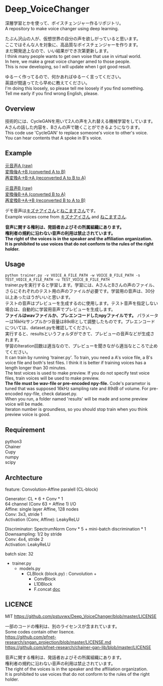 # Deep_VoiceChanger  
深層学習とかを使って、ボイスチェンジャー作るリポジトリ。  
A repository to make voice changer using deep learning.  

たぶん沢山の人が、仮想世界の自分の声を欲しがっていると思います。  
ここではそんな人を対象に、高品質なボイスチェンジャーを作ります。  
まだ開発途上なので、いい結果ができ次第更新します。  
I think many people wants to get own voise that use in virtual world.  
In here, we make a great voice changer amed to those people.  
This is now developing, so I will update when I got good result.  

ゆるーく作ってるので、何かあればゆるーく言ってください。  
英語が間違ってたら早めに教えてください。  
I'm doing this loosely, so please tell me loosely if you find something.  
Tell me early if you find wrong English, please.  

## Overview  
技術的には、CycleGANを用いて2人の声を入れ替える機械学習をしています。  
Aさんの話した内容を、Bさんの声で聴くことができるようになります。  
This code use 'CycleGAN' to replace someone's voice to other's voice.  
You can hear contents that A spoke in B's voice.  

## Example  
[元音声A (raw)](https://github.com/pstuvwx/Deep_VoiceChanger/blob/master/demo/a.wav)  
[変換後A→B (converted A to B)](https://github.com/pstuvwx/Deep_VoiceChanger/blob/master/demo/ab.wav)  
[再変換A→B→A (reconverted A to B to A)](https://github.com/pstuvwx/Deep_VoiceChanger/blob/master/demo/aba.wav)  

[元音声B (raw)](https://github.com/pstuvwx/Deep_VoiceChanger/blob/master/demo/b.wav)  
[変換後B→A (converted B to A)](https://github.com/pstuvwx/Deep_VoiceChanger/blob/master/demo/ba.wav)  
[再変換B→A→B (reconverted B to A to B)](https://github.com/pstuvwx/Deep_VoiceChanger/blob/master/demo/bab.wav)  

デモ音声は[キズナアイさん](https://youtu.be/CPvD2qz-rG4?&t=444)と[ねこますさん](https://youtu.be/lllCzDqlExo)です。  
Example voices come from [キズナアイさん](https://youtu.be/CPvD2qz-rG4?&t=444) and [ねこますさん](https://youtu.be/lllCzDqlExo).  

**音声に関する権利は、発話者およびその所属組織にあります。  
権利者の規約に沿わない音声の利用は禁止されています。  
The right of the voices is in the speaker and the affiliation organization.  
It is prohibited to use voices that do not conform to the rules of the right holder.**  

## Usage  
`python trainer.py -v VOICE_A_FILE_PATH -w VOICE_B_FILE_PATH -s TEST_VOICE_A_FILE_PATH -u TEST_VOICE_B_FILE_PATH`  
trainer.pyを実行すると学習します。学習には、AさんとBさんの声のファイル、さらにそれぞれのテスト用の声のファイルが必要です。学習用の音声は、30分以上あったほうがいいと思います。  
テストの音声はプレビューを生成するのに使用します。テスト音声を指定しない場合は、自動的に学習用音声でプレビューを生成します。  
**ファイルはwavファイルか、プレエンコードしたnpyファイルです。** パラメーターは16kHzサンプルかつ音量は89dBとして調整したものです。プレエンコードについては、dataset.pyを確認してください。  
実行すると、resultsというフォルダができて、プレビューの音声などが生成されます。  
学習のIteration回数は適当なので、プレビューを聞きながら適当なところで止めてください。  
It can train by running 'trainer.py'. To train, you need a A's voice file, a B's voice file and both's test files. I think it is better if training voices has a length longer than 30 minutes.  
The test voices is used to make preview. If you do not specify test voice files, train voices will be used to make preview.  
**The file must be wav-file or pre-encoded npy-file.**  Code's parametor is tuned that was supposed 16kHz sampling rate and 89dB of volume. For pre-encoded npy-file, check dataset.py.  
When you run, a folder named 'results' will be made and some preview voice will be made.  
Iteraton number is groundless, so you should stop train when you think preview voice is good.  

## Requirement  
python3  
Chainer  
Cupy  
numpy  
scipy  

## Archtecture
feature: Convolution-Affine paralell (CL-block)  

Generator: CL * 6 + Conv * 1  
64 channel (Conv 63 + Affine 1) I/O  
Affine: single layer Affine, 128 nodes  
Conv: 3x3, stride 1  
Activation (Conv, Affine): LeakyReLU  

Discriminator: SpectrumNorm Conv * 5 + mini-batch discrimination * 1  
Downsampling: 1/2 by stride  
Conv: 4x4, stride 2  
Activation: LeakyReLU  

batch size: 32  



* trainer.py
  + models.py
    - CLBlock (block.py) : Convolution + 
      * ConvBlock
      * L1DBlock
      * F.concat [doc](http://docs.chainer.org/en/stable/reference/generated/chainer.functions.concat.html)
## LICENCE  
MIT  https://github.com/pstuvwx/Deep_VoiceChanger/blob/master/LICENSE  

一部のコードの権利は、別のライセンスが含まれています。  
Some codes contain other lisence.  
https://github.com/pfnet-research/sngan_projection/blob/master/LICENSE.md  
https://github.com/pfnet-research/chainer-gan-lib/blob/master/LICENSE  

音声に関する権利は、発話者およびその所属組織にあります。  
権利者の規約に沿わない音声の利用は禁止されています。  
The right of the voices is in the speaker and the affiliation organization.  
It is prohibited to use voices that do not conform to the rules of the right holder.
